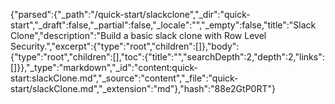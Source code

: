 {"parsed":{"_path":"/quick-start/slackclone","_dir":"quick-start","_draft":false,"_partial":false,"_locale":"","_empty":false,"title":"Slack Clone","description":"Build a basic slack clone with Row Level Security.","excerpt":{"type":"root","children":[]},"body":{"type":"root","children":[],"toc":{"title":"","searchDepth":2,"depth":2,"links":[]}},"_type":"markdown","_id":"content:quick-start:slackClone.md","_source":"content","_file":"quick-start/slackClone.md","_extension":"md"},"hash":"88e2GtP0RT"}